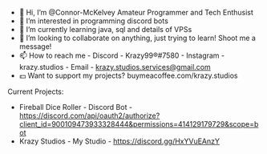 - 👋 Hi, I’m @Connor-McKelvey Amateur Programmer and Tech Enthusist
- 👀 I’m interested in programming discord bots
- 🌱 I’m currently learning java, sql and details of VPSs
- 💞️ I’m looking to collaborate on anything, just trying to learn! Shoot me a message!
- 📫 How to reach me 
      - Discord - Krazy99®#7580
      - Instagram - krazy.studios
      - Email - krazy.studios.services@gmail.com
- 💵 Want to support my projects? buymeacoffee.com/krazy.studios

Current Projects:
 - Fireball Dice Roller - Discord Bot - https://discord.com/api/oauth2/authorize?client_id=900109473933328444&permissions=414129179729&scope=bot
 - Krazy Studios - My Studio - https://discord.gg/HxYVuEAnzY
<!---
Connor-McKelvey/Connor-McKelvey is a ✨ special ✨ repository because its `README.md` (this file) appears on your GitHub profile.
You can click the Preview link to take a look at your changes.
--->
